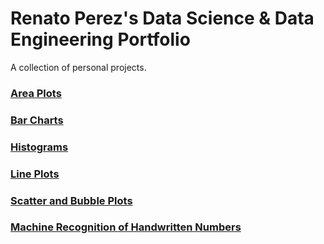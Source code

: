 # Renato Perez's Data Science &amp; Data Engineering Portfolio 

A collection of personal projects.

### [Area Plots](https://github.com/RenatoPeG/portfolio/blob/main/Area%20Plots)

### [Bar Charts](https://github.com/RenatoPeG/portfolio/tree/main/Bar%20Charts)

### [Histograms](https://github.com/RenatoPeG/portfolio/blob/main/Histograms)

### [Line Plots](https://github.com/RenatoPeG/portfolio/blob/main/Line%20Plots)

### [Scatter and Bubble Plots](https://github.com/RenatoPeG/portfolio/blob/main/Scatter%20and%20Bubble%20Plots)

### [Machine Recognition of Handwritten Numbers](https://github.com/RenatoPeG/portfolio/tree/main/Machine%20Recognition%20of%20Handwritten%20Numbers)